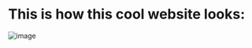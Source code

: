 # This is how this cool website looks:
![image](https://github.com/texas38923/iPhone-3JS-/assets/67150797/621fd4dd-b372-41f7-9095-2d7c71109295)
